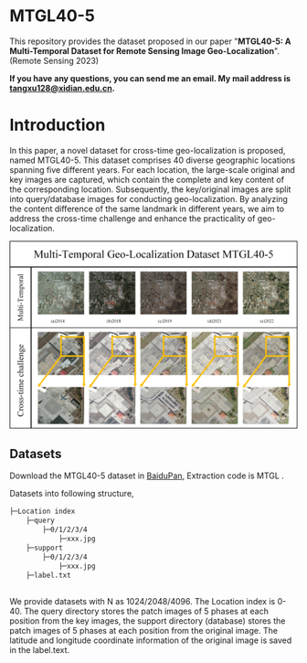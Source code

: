 # MTGL40-5

This repository provides the dataset proposed in our paper "**MTGL40-5: A Multi-Temporal Dataset for Remote Sensing Image Geo-Localization**". (Remote Sensing 2023)

**If you have any questions, you can send me an email. My mail address is tangxu128@xidian.edu.cn.**

# Introduction

In this paper, a novel dataset for cross-time geo-localization is proposed, named MTGL40-5. This dataset comprises 40 diverse geographic locations spanning five different years. For each location, the large-scale original and key images are captured, which contain the complete and key content of the corresponding location. Subsequently, the key/original images are split into query/database images for conducting geo-localization. By analyzing the content difference of the same landmark in different years, we aim to address the cross-time challenge and enhance the practicality of geo-localization.

![GA](GA.jpg)

## Datasets

Download the MTGL40-5 dataset in [BaiduPan](https://pan.baidu.com/s/173w53DHAmHmXTZ6cppdpZg), Extraction code is MTGL . 

Datasets into following structure,

```
├─Location index
    ├─query
    	├─0/1/2/3/4
            ├─xxx.jpg
    ├─support
    	├─0/1/2/3/4
            ├─xxx.jpg
    ├─label.txt
    	
```

We provide datasets with N as 1024/2048/4096. The Location index is 0-40. The query directory stores the patch images of 5 phases at each position from the key images, the support directory (database) stores the patch images of 5 phases at each position from the original image. The latitude and longitude coordinate information of the original image is saved in the label.text.

